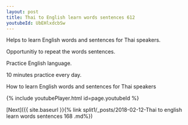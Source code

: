 ```yaml
---
layout: post
title: Thai to English learn words sentences 612 
youtubeId: UbEHlxdcbSw
---
```

 
 
Helps to learn English words and sentences for Thai speakers.

Opportunitiy to repeat the words sentences. 

Practice English language. 
 
10 minutes practice every day. 
 
How to learn English words and sentences for Thai speakers 
 
{% include youtubePlayer.html id=page.youtubeId %}
 
 
[Next]({{ site.baseurl }}{% link  split1/_posts/2018-02-12-Thai to english learn words sentences 168 .md%})
 
